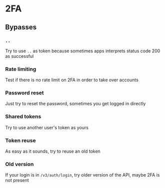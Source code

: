 # 2FA

## Bypasses

### `..`
Try to use `..` as token because sometimes apps interprets status code 200 as
successful

### Rate limiting
Test if there is no rate limit on 2FA in order to take over accounts

### Password reset 
Just try to reset the password, sometimes you get logged in directly

### Shared tokens
Try to use another user's token as yours

### Token reuse
As easy as it sounds, try to reuse an old token

### Old version
If your login is in `/v3/auth/login`, try older version of the API, maybe 2FA
is not present
